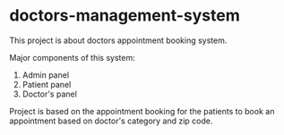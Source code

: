 # doctors-management-system
This project is about doctors appointment booking system. 

Major components of this system:
1. Admin panel
2. Patient panel
3. Doctor's panel
 
 Project is based on the appointment booking for the patients to book an appointment based on doctor's category and zip code. 
